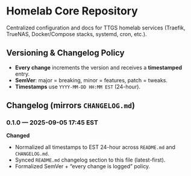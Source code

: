 # Homelab Core Repository

Centralized configuration and docs for TTGS homelab services (Traefik, TrueNAS, Docker/Compose stacks, systemd, cron, etc.).

## Versioning & Changelog Policy
- **Every change** increments the version and receives a **timestamped** entry.
- **SemVer**: major = breaking, minor = features, patch = tweaks.
- **Timestamps** use `YYYY-MM-DD HH:MM EST` (24-hour).

## Changelog (mirrors `CHANGELOG.md`)
### 0.1.0 — 2025-09-05 17:45 EST
**Changed**
- Normalized all timestamps to EST 24-hour across `README.md` and `CHANGELOG.md`.
- Synced `README.md` changelog section to this file (latest-first).
- Formalized SemVer + “every change is logged” policy.
